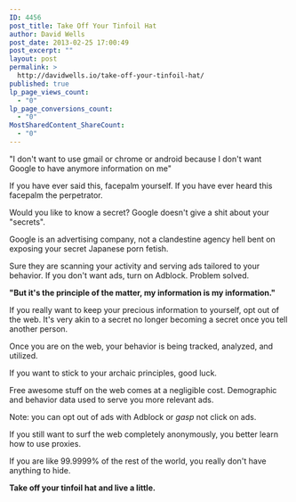 ```yaml
---
ID: 4456
post_title: Take Off Your Tinfoil Hat
author: David Wells
post_date: 2013-02-25 17:00:49
post_excerpt: ""
layout: post
permalink: >
  http://davidwells.io/take-off-your-tinfoil-hat/
published: true
lp_page_views_count:
  - "0"
lp_page_conversions_count:
  - "0"
MostSharedContent_ShareCount:
  - "0"
---
```

"I don't want to use gmail or chrome or android because I don't want Google to have anymore information on me"

If you have ever said this, facepalm yourself. If you have ever heard this facepalm the perpetrator.  

Would you like to know a secret? Google doesn't give a shit about your "secrets".

Google is an advertising company, not a clandestine agency hell bent on exposing your secret Japanese porn fetish.

Sure they are scanning your activity and serving ads tailored to your behavior. If you don't want ads, turn on Adblock. Problem solved.

<strong>"But it's the principle of the matter, my information is my information."</strong>

If you really want to keep your precious information to yourself, opt out of the web. It's very akin to a secret no longer becoming a secret once you tell another person. 

Once you are on the web, your behavior is being tracked, analyzed, and utilized.

If you want to stick to your archaic principles, good luck.

Free awesome stuff on the web comes at a negligible cost. Demographic and behavior data used to serve you more relevant ads. 

Note: you can opt out of ads with Adblock or *gasp* not click on ads.

If you still want to surf the web completely anonymously, you better learn how to use proxies.

If you are like 99.9999% of the rest of the world, you really don't have anything to hide.

<strong>Take off your tinfoil hat and live a little.</strong>